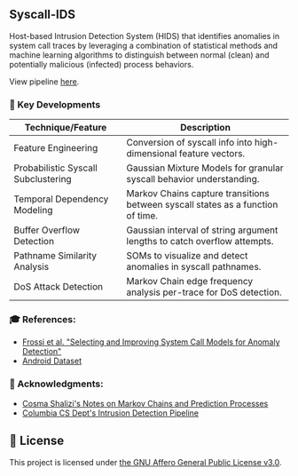 ## Syscall-IDS

Host-based Intrusion Detection System (HIDS) that identifies anomalies in system call traces by leveraging a combination of statistical methods and machine learning algorithms to distinguish between normal (clean) and potentially malicious (infected) process behaviors.

View pipeline [here](https://github.com/Vismay-dev/SysCall-IDS/blob/main/notebooks/subcom_pipeline.ipynb).

### 🌟 Key Developments

| Technique/Feature                   | Description                                                                     |
|-------------------------------------|---------------------------------------------------------------------------------|
| Feature Engineering                 | Conversion of syscall info into high-dimensional feature vectors.               |
| Probabilistic Syscall Subclustering | Gaussian Mixture Models for granular syscall behavior understanding.            |
| Temporal Dependency Modeling        | Markov Chains capture transitions between syscall states as a function of time. |
| Buffer Overflow Detection           | Gaussian interval of string argument lengths to catch overflow attempts.        |
| Pathname Similarity Analysis        | SOMs to visualize and detect anomalies in syscall pathnames.                    |
| DoS Attack Detection                | Markov Chain edge frequency analysis per-trace for DoS detection.                |

### 🎓 References:

- [Frossi et al. "Selecting and Improving System Call Models for Anomaly Detection"](https://maggi.cc/publication/frossi_hybridsyscalls_2009/frossi_hybridsyscalls_2009.pdf)
- [Android Dataset](https://ieeexplore.ieee.org/document/9796248)

### 🙏 Acknowledgments:

- [Cosma Shalizi's Notes on Markov Chains and Prediction Processes](http://bactra.org/notebooks/prediction-process.html)
- [Columbia CS Dept's Intrusion Detection Pipeline](http://ids.cs.columbia.edu/sites/default/files/smt-syscall-discex01.pdf)

## 📝 License

This project is licensed under [the GNU Affero General Public License v3.0](https://www.gnu.org/licenses/agpl-3.0.en.html).
